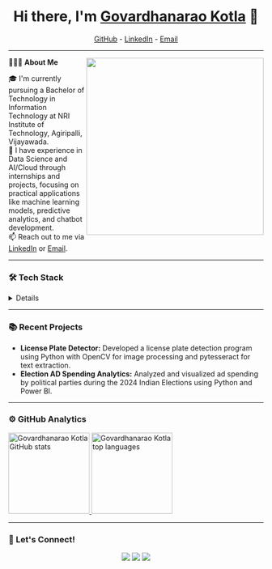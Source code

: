 <h1 align="center">Hi there, I'm <a href="https://github.com/Govardhanaraokotla">Govardhanarao Kotla</a> 👋</h1>

<p align="center">
  <a href="https://github.com/Govardhanaraokotla">GitHub</a> -
  <a href="https://linkedin.com/in/govardhanarao-kotla">LinkedIn</a> - 
  <a href="mailto:govardhanaraokotla27@gmail.com">Email</a>
</p>

---

👨🏻‍💻 **About Me** <img src="https://raw.githubusercontent.com/sanjay-kv/sanjay-kv/main/Assets/illustration.png" min-width="300px" max-width="300px" width="350px" align="right"> 

🎓 I'm currently pursuing a Bachelor of Technology in Information Technology at NRI Institute of Technology, Agiripalli, Vijayawada.  
🌱 I have experience in Data Science and AI/Cloud through internships and projects, focusing on practical applications like machine learning models, predictive analytics, and chatbot development.  
📫 Reach out to me via [LinkedIn](https://linkedin.com/in/govardhanarao-kotla) or [Email](mailto:govardhanaraokotla27@gmail.com).  

---

### 🛠 Tech Stack
<details>
**Languages:**  
<img src="https://img.shields.io/badge/-Java-007396?logo=java&logoColor=white&style=flat">&nbsp;
<img src="https://img.shields.io/badge/-Python-437CAC?logo=python&logoColor=white&style=flat">&nbsp;
<img src="https://img.shields.io/badge/-C-00599C?logo=c&logoColor=white&style=flat">&nbsp;
<img src="https://img.shields.io/badge/-SQL-4479A1?logo=MySQL&logoColor=white&style=flat">&nbsp;
<img src="https://img.shields.io/badge/-R-276DC3?logo=r&logoColor=white&style=flat">&nbsp;
<img src="https://img.shields.io/badge/-HTML5-E34F26?logo=html5&logoColor=white&style=flat">&nbsp;
<img src="https://img.shields.io/badge/-CSS3-1572B6?logo=css3&logoColor=white&style=flat">&nbsp;

**Developer Tools:**  
<img src="https://img.shields.io/badge/-GitHub-181717?logo=github&logoColor=white&style=flat">&nbsp;
<img src="https://img.shields.io/badge/-VS%20Code-007ACC?logo=visual-studio-code&logoColor=white&style=flat">&nbsp;
<img src="https://img.shields.io/badge/-Eclipse-2C2255?logo=eclipse&logoColor=white&style=flat">&nbsp;
<img src="https://img.shields.io/badge/-Google%20Cloud-4285F4?logo=google-cloud&logoColor=white&style=flat">&nbsp;
<img src="https://img.shields.io/badge/-Jupyter-F37626?logo=jupyter&logoColor=white&style=flat">&nbsp;
<img src="https://img.shields.io/badge/-Canva-00C4CC?logo=canva&logoColor=white&style=flat">&nbsp;

**Libraries:**  
<img src="https://img.shields.io/badge/-Pandas-150455?logo=pandas&logoColor=white&style=flat">&nbsp;
<img src="https://img.shields.io/badge/-Numpy-013243?logo=numpy&logoColor=white&style=flat">&nbsp;
<img src="https://img.shields.io/badge/-Matplotlib-FF5733?logo=matplotlib&logoColor=white&style=flat">&nbsp;
<img src="https://img.shields.io/badge/-Seaborn-3776AB?logo=python&logoColor=white&style=flat">&nbsp;
<img src="https://img.shields.io/badge/-Scikit--Learn-F7931E?logo=scikit-learn&logoColor=white&style=flat">&nbsp;
<img src="https://img.shields.io/badge/-NLTK-1A1A1A?logo=python&logoColor=white&style=flat">&nbsp;
<img src="https://img.shields.io/badge/-OpenCV-5C3EE8?logo=opencv&logoColor=white&style=flat">&nbsp;
<img src="https://img.shields.io/badge/-pytesseract-FF9900?logo=python&logoColor=white&style=flat">&nbsp;

**Frameworks:**  
<img src="https://img.shields.io/badge/-Flask-000000?logo=flask&logoColor=white&style=flat">&nbsp;
<img src="https://img.shields.io/badge/-JUnit-25A162?logo=junit5&logoColor=white&style=flat">&nbsp;

**Visualization Tools:**  
<img src="https://img.shields.io/badge/-PowerBI-F2C811?logo=powerbi&logoColor=black&style=flat">&nbsp;
<img src="https://img.shields.io/badge/-Tableau-E97627?logo=tableau&logoColor=white&style=flat">&nbsp;
<img src="https://img.shields.io/badge/-MS%20Excel-217346?logo=microsoft-excel&logoColor=white&style=flat">&nbsp;
</details>

---

### 📚 Recent Projects

- **License Plate Detector:** Developed a license plate detection program using Python with OpenCV for image processing and pytesseract for text extraction.  
- **Election AD Spending Analytics:** Analyzed and visualized ad spending by political parties during the 2024 Indian Elections using Python and Power BI.

---

### ⚙️ GitHub Analytics

<a href="https://github.com/Govardhanaraokotla">
  <img height="160em" src="https://github-readme-stats.vercel.app/api?username=Govardhanaraokotla&show_icons=true&theme=dark&include_all_commits=true&count_private=true" alt="Govardhanarao Kotla GitHub stats" />
  <img height="160em" src="https://github-readme-stats.vercel.app/api/top-langs/?username=Govardhanaraokotla&layout=compact&langs_count=10&theme=dark" alt="Govardhanarao Kotla top languages" />
</a>

---

### 🔗 Let's Connect!

<p align="center">
  <a href="https://github.com/Govardhanaraokotla"><img src="https://img.shields.io/badge/-GitHub-333?logo=github&style=flat"></a>
  <a href="https://linkedin.com/in/govardhanarao-kotla"><img src="https://img.shields.io/badge/-LinkedIn-0077B5?logo=linkedin&style=flat"></a>
  <a href="mailto:govardhanaraokotla27@gmail.com"><img src="https://img.shields.io/badge/-Email-D14836?logo=gmail&style=flat"></a>
</p>
